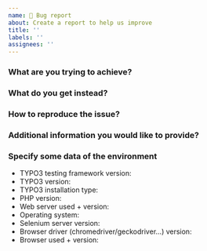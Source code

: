 ```yaml
---
name: 🦂 Bug report
about: Create a report to help us improve
title: ''
labels: ''
assignees: ''
---
```


<!--
For questions, live support is available in the TYPO3 Slack channel #cig-testing
at https://typo3.slack.com.

Please FILL OUT THE TEMPLATE COMPLETELY, otherwise the TYPO3 community and
project maintainers will not be able to provide timely feedback and help resolve
the issue.
-->

### What are you trying to achieve?

<!--
A clear and concise description of what you expected to happen.
-->

### What do you get instead?

<!--
A clear and concise description of what the bug is.
-->

### How to reproduce the issue?

<!--
Steps to reproduce the behavior:

1. ..
2. ..

Please include anything relevant - the exact code you are using, how you
initialize the TYPO3 testing framework and run the tests, or the URL of a runner
where the problem occurs, and screenshots.
-->

### Additional information you would like to provide?

<!--
Add more context to the problem here.
-->

### Specify some data of the environment

- TYPO3 testing framework version:
- TYPO3 version:
- TYPO3 installation type: <!-- composer vs. git + composer -->
- PHP version:
- Web server used + version:
- Operating system:
- Selenium server version: <!-- Only relevant if this report is about acceptance tests -->
- Browser driver (chromedriver/geckodriver...) version: <!-- Only relevant if this report is about acceptance tests -->
- Browser used + version: <!-- Only relevant if this report is about acceptance tests -->

